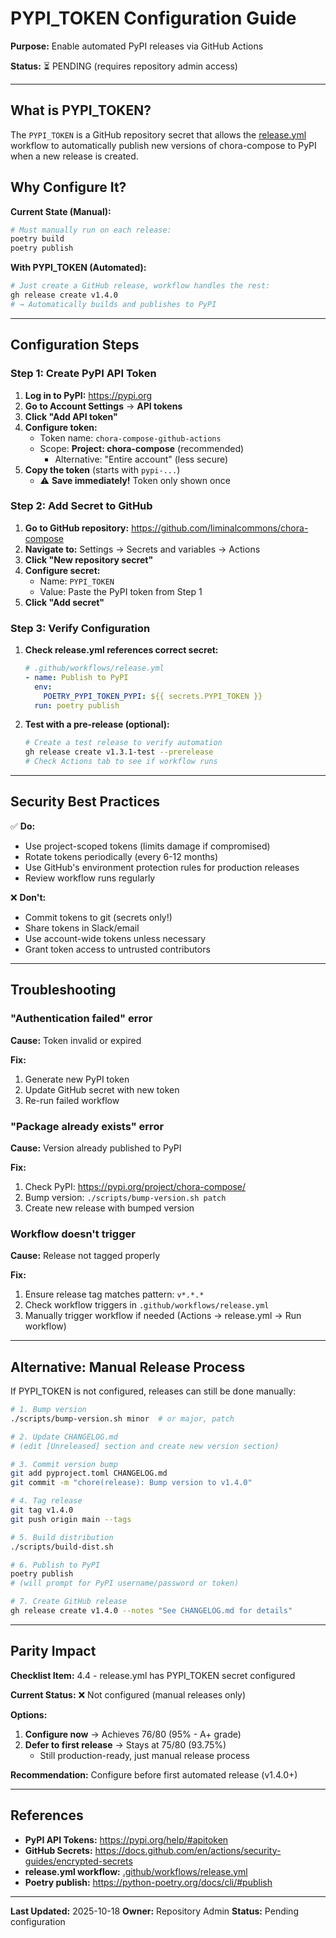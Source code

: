 # PYPI_TOKEN Configuration Guide

**Purpose:** Enable automated PyPI releases via GitHub Actions

**Status:** ⏳ PENDING (requires repository admin access)

---

## What is PYPI_TOKEN?

The `PYPI_TOKEN` is a GitHub repository secret that allows the [release.yml](.github/workflows/release.yml) workflow to automatically publish new versions of chora-compose to PyPI when a new release is created.

## Why Configure It?

**Current State (Manual):**
```bash
# Must manually run on each release:
poetry build
poetry publish
```

**With PYPI_TOKEN (Automated):**
```bash
# Just create a GitHub release, workflow handles the rest:
gh release create v1.4.0
# → Automatically builds and publishes to PyPI
```

---

## Configuration Steps

### Step 1: Create PyPI API Token

1. **Log in to PyPI:** https://pypi.org
2. **Go to Account Settings** → **API tokens**
3. **Click "Add API token"**
4. **Configure token:**
   - Token name: `chora-compose-github-actions`
   - Scope: **Project: chora-compose** (recommended)
     - Alternative: "Entire account" (less secure)
5. **Copy the token** (starts with `pypi-...`)
   - ⚠️ **Save immediately!** Token only shown once

### Step 2: Add Secret to GitHub

1. **Go to GitHub repository:** https://github.com/liminalcommons/chora-compose
2. **Navigate to:** Settings → Secrets and variables → Actions
3. **Click "New repository secret"**
4. **Configure secret:**
   - Name: `PYPI_TOKEN`
   - Value: Paste the PyPI token from Step 1
5. **Click "Add secret"**

### Step 3: Verify Configuration

1. **Check release.yml references correct secret:**
   ```yaml
   # .github/workflows/release.yml
   - name: Publish to PyPI
     env:
       POETRY_PYPI_TOKEN_PYPI: ${{ secrets.PYPI_TOKEN }}
     run: poetry publish
   ```

2. **Test with a pre-release (optional):**
   ```bash
   # Create a test release to verify automation
   gh release create v1.3.1-test --prerelease
   # Check Actions tab to see if workflow runs
   ```

---

## Security Best Practices

✅ **Do:**
- Use project-scoped tokens (limits damage if compromised)
- Rotate tokens periodically (every 6-12 months)
- Use GitHub's environment protection rules for production releases
- Review workflow runs regularly

❌ **Don't:**
- Commit tokens to git (secrets only!)
- Share tokens in Slack/email
- Use account-wide tokens unless necessary
- Grant token access to untrusted contributors

---

## Troubleshooting

### "Authentication failed" error

**Cause:** Token invalid or expired

**Fix:**
1. Generate new PyPI token
2. Update GitHub secret with new token
3. Re-run failed workflow

### "Package already exists" error

**Cause:** Version already published to PyPI

**Fix:**
1. Check PyPI: https://pypi.org/project/chora-compose/
2. Bump version: `./scripts/bump-version.sh patch`
3. Create new release with bumped version

### Workflow doesn't trigger

**Cause:** Release not tagged properly

**Fix:**
1. Ensure release tag matches pattern: `v*.*.*`
2. Check workflow triggers in `.github/workflows/release.yml`
3. Manually trigger workflow if needed (Actions → release.yml → Run workflow)

---

## Alternative: Manual Release Process

If PYPI_TOKEN is not configured, releases can still be done manually:

```bash
# 1. Bump version
./scripts/bump-version.sh minor  # or major, patch

# 2. Update CHANGELOG.md
# (edit [Unreleased] section and create new version section)

# 3. Commit version bump
git add pyproject.toml CHANGELOG.md
git commit -m "chore(release): Bump version to v1.4.0"

# 4. Tag release
git tag v1.4.0
git push origin main --tags

# 5. Build distribution
./scripts/build-dist.sh

# 6. Publish to PyPI
poetry publish
# (will prompt for PyPI username/password or token)

# 7. Create GitHub release
gh release create v1.4.0 --notes "See CHANGELOG.md for details"
```

---

## Parity Impact

**Checklist Item:** 4.4 - release.yml has PYPI_TOKEN secret configured

**Current Status:** ❌ Not configured (manual releases only)

**Options:**
1. **Configure now** → Achieves 76/80 (95% - A+ grade)
2. **Defer to first release** → Stays at 75/80 (93.75%)
   - Still production-ready, just manual release process

**Recommendation:** Configure before first automated release (v1.4.0+)

---

## References

- **PyPI API Tokens:** https://pypi.org/help/#apitoken
- **GitHub Secrets:** https://docs.github.com/en/actions/security-guides/encrypted-secrets
- **release.yml workflow:** [.github/workflows/release.yml](.github/workflows/release.yml)
- **Poetry publish:** https://python-poetry.org/docs/cli/#publish

---

**Last Updated:** 2025-10-18
**Owner:** Repository Admin
**Status:** Pending configuration
